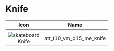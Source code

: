 # Knife

| Icon | Name |
| :--: | :--: | 
| | | | | 
| ![skateboard](https://upload.wikimedia.org/wikipedia/commons/a/a3/Image-not-found.png) <br> Knife | att_t10_vm_p15_me_knife  | 
